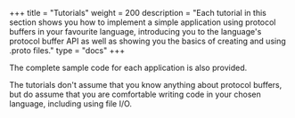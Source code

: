 

+++
title = "Tutorials"
weight = 200
description = "Each tutorial in this section shows you how to implement a simple application using protocol buffers in your favourite language, introducing you to the language's protocol buffer API as well as showing you the basics of creating and using .proto files."
type = "docs"
+++

The complete sample code for each application is also provided.

The tutorials don't assume that you know anything about protocol buffers, but do
assume that you are comfortable writing code in your chosen language, including
using file I/O.
